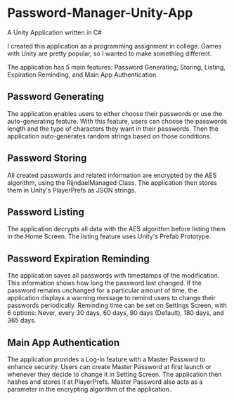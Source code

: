 # Password-Manager-Unity-App
A Unity Application written in C#

I created this application as a programming assignment in college. Games with Unity are pretty popular, so I wanted to make something different.

The application has 5 main features: Password Generating, Storing, Listing, Expiration Reminding, and Main App Authentication.

## Password Generating
The application enables users to either choose their passwords or use the auto-generating feature. With this feature, users can choose the passwords length and the type of characters they want in their passwords. Then the application auto-generates random strings based on those conditions.

## Password Storing
All created passwords and related information are encrypted by the AES algorithm, using the RijndaelManaged Class. The application then stores them in Unity's PlayerPrefs as JSON strings.

## Password Listing
The application decrypts all data with the AES algorithm before listing them in the Home Screen. The listing feature uses Unity's Prefab Prototype.

## Password Expiration Reminding
The application saves all passwords with timestamps of the modification. This information shows how long the password last changed. If the password remains unchanged for a particular amount of time, the application displays a warning message to remind users to change their passwords periodically. Reminding time can be set on Settings Screen, with 6 options: Never, every 30 days, 60 days, 90 days (Default), 180 days, and 365 days.

## Main App Authentication
The application provides a Log-in feature with a Master Password to enhance security. Users can create Master Password at first launch or whenever they decide to change it in Setting Screen. The application then hashes and stores it at PlayerPrefs. Master Password also acts as a parameter in the encrypting algorithm of the application.

